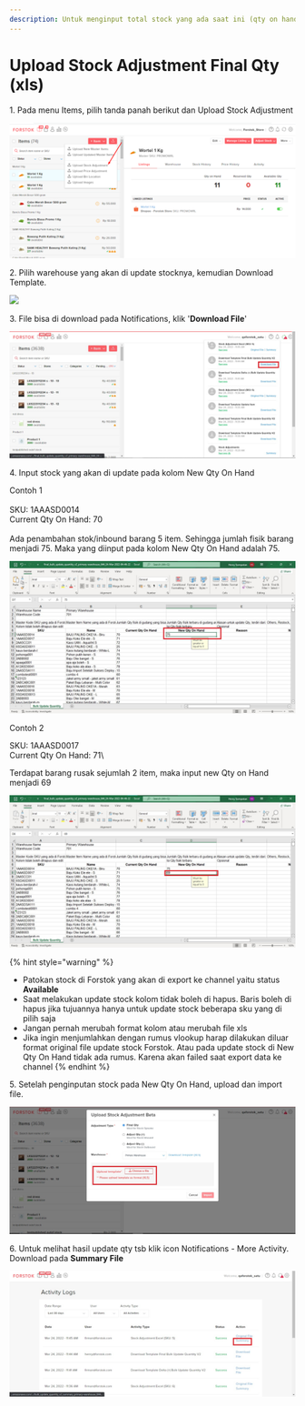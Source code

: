 ```yaml
---
description: Untuk menginput total stock yang ada saat ini (qty on hand)
---
```


# Upload Stock Adjustment Final Qty (xls)

1\. Pada menu Items, pilih tanda panah berikut dan Upload Stock Adjustment

![](<../../.gitbook/assets/image (316).png>)

2\.  Pilih warehouse yang akan di update stocknya, kemudian Download Template.

![](<../../.gitbook/assets/upload stock adjustment\_choose warehouse.jpg>)

3\. File bisa di download pada Notifications, klik '**Download File**'

![](<../../.gitbook/assets/Download file stock adjustment (1).jpg>)

4\. Input stock yang akan di update pada kolom New Qty On Hand&#x20;

Contoh 1\
\
SKU: 1AAASD0014\
Current Qty On Hand: 70\
\
Ada penambahan stok/inbound barang 5 item. Sehingga jumlah fisik barang menjadi 75. Maka yang diinput pada kolom New Qty On Hand adalah 75.&#x20;

![](<../../.gitbook/assets/final qty update xls.jpg>)

Contoh 2

SKU: 1AAASD0017\
Current Qty On Hand: 71\


Terdapat barang rusak sejumlah 2 item, maka input new Qty on Hand menjadi 69

![](<../../.gitbook/assets/update qty on hand final qty.jpg>)

{% hint style="warning" %}
* Patokan stock di Forstok yang akan di export ke channel yaitu status **Available**
* Saat melakukan update stock kolom tidak boleh di hapus. Baris boleh di hapus jika tujuannya hanya untuk update stock beberapa sku yang di pilih saja
* Jangan pernah merubah format kolom atau merubah file xls
* Jika ingin menjumlahkan dengan rumus vlookup harap dilakukan diluar format original file update stock Forstok. Atau pada update stock di New Qty On Hand tidak ada rumus. Karena akan failed saat export data ke channel
{% endhint %}

5\. Setelah penginputan stock pada New Qty On Hand, upload dan import file.

![](<../../.gitbook/assets/upload file stock adjustment final qty.jpg>)

6\.  Untuk melihat hasil update qty tsb klik icon Notifications - More Activity. Download pada **Summary File**

![](<../../.gitbook/assets/summary stock adjustment final qty xls.jpg>)



